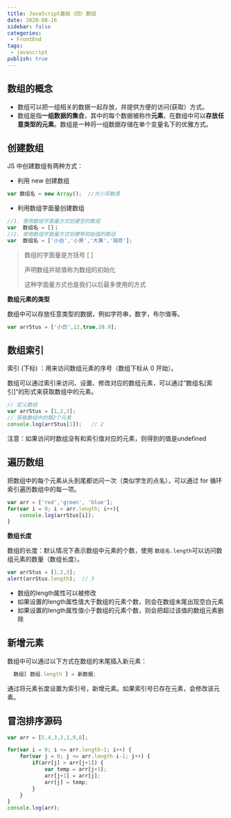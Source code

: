 ```yaml
---
title: JavaScript基础（四）数组
date: 2020-08-16
sidebar: false
categories:
 - FrontEnd
tags:
 - javascript
publish: true
---
```




## 数组的概念

- 数组可以把一组相关的数据一起存放，并提供方便的访问(获取）方式。
- 数组是指**一组数据的集合**，其中的每个数据被称作**元素**，在数组中可以**存放任意类型的元素**。数组是一种将一组数据存储在单个变量名下的优雅方式。



## 创建数组

JS 中创建数组有两种方式：

- 利用  new 创建数组  

```js
var 数组名 = new Array();	//大小写敏感
```

- 利用数组字面量创建数组

```js
//1. 使用数组字面量方式创建空的数组
var  数组名 = []；
//2. 使用数组字面量方式创建带初始值的数组
var  数组名 = ['小白','小黑','大黄','瑞奇'];
```

> 数组的字面量是方括号 [ ] 
>
> 声明数组并赋值称为数组的初始化
>
> 这种字面量方式也是我们以后最多使用的方式

**数组元素的类型**

数组中可以存放任意类型的数据，例如字符串，数字，布尔值等。

```js
var arrStus = ['小白',12,true,28.9];
```



## 数组索引

索引 (下标) ：用来访问数组元素的序号（数组下标从 0 开始）。

数组可以通过索引来访问、设置、修改对应的数组元素，可以通过“数组名[索引]”的形式来获取数组中的元素。

```js
// 定义数组
var arrStus = [1,2,3];
// 获取数组中的第2个元素
console.log(arrStus[1]);   // 2
```

注意：如果访问时数组没有和索引值对应的元素，则得到的值是undefined



## 遍历数组

把数组中的每个元素从头到尾都访问一次（类似学生的点名），可以通过 for 循环索引遍历数组中的每一项。

```js
var arr = ['red','green', 'blue'];
for(var i = 0; i < arr.length; i++){
    console.log(arrStus[i]);
}
```

**数组长度**

数组的长度：默认情况下表示数组中元素的个数，使用 `数组名.length`可以访问数组元素的数量（数组长度）。

```js
var arrStus = [1,2,3];
alert(arrStus.length);  // 3
```

- 数组的length属性可以被修改
- 如果设置的length属性值大于数组的元素个数，则会在数组末尾出现空白元素
- 如果设置的length属性值小于数组的元素个数，则会把超过该值的数组元素删除



## 新增元素

数组中可以通过以下方式在数组的末尾插入新元素：

```js
  数组[ 数组.length ] = 新数据;
```

通过将元素长度设置为索引号，新增元素。如果索引号已存在元素，会修改该元素。





## 冒泡排序源码

```js
var arr = [5,4,3,2,1,9,8];

for(var i = 0; i <= arr.length-1; i++) {
    for(var j = 0; j <= arr.length-i-1; j++) {
        if(arr[j] > arr[j+1]) {
            var temp = arr[j+1];
            arr[j+1] = arr[j];
            arr[j] = temp;
        }
    }
}
console.log(arr);
```
























